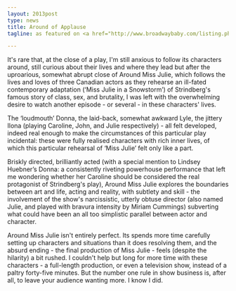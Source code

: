 ```yaml
---
layout: 2013post
type: news
title: Around of Applause
tagline: as featured on <a href="http://www.broadwaybaby.com/listing.php?id=20724">BroadwayBaby.com</a>

---
```


It's rare that, at the close of a play, I'm still anxious to follow its characters around, still curious about their lives and where they lead but after the uproarious, somewhat abrupt close of Around Miss Julie, which follows the lives and loves of three Canadian actors as they rehearse an ill-fated contemporary adaptation (‘Miss Julie in a Snowstorm’) of Strindberg's famous story of class, sex, and brutality, I was left with the overwhelming desire to watch another episode - or several - in these characters' lives. 

The ‘loudmouth’ Donna, the laid-back, somewhat awkward Lyle, the jittery Ilona (playing Caroline, John, and Julie respectively) - all felt developed, indeed real enough to make the circumstances of this particular play incidental: these were fully realised characters with rich inner lives, of which this particular rehearsal of ‘Miss Julie’ felt only like a part.

Briskly directed, brilliantly acted (with a special mention to Lindsey Huebner’s Donna: a consistently riveting powerhouse performance that left me wondering whether her Caroline should be considered the real protagonist of Strindberg's play), Around Miss Julie explores the boundaries between art and life, acting and reality, with subtlety and skill - the involvement of the show's narcissistic, utterly obtuse director (also named Julie, and played with bravura intensity by Miriam Cummings) subverting what could have been an all too simplistic parallel between actor and character.

Around Miss Julie isn't entirely perfect. Its spends more time carefully setting up characters and situations than it does resolving them, and the absurd ending - the final production of Miss Julie - feels (despite the hilarity) a bit rushed. I couldn't help but long for more time with these characters - a full-length production, or even a television show, instead of a paltry forty-five minutes. But the number one rule in show business is, after all, to leave your audience wanting more. I know I did.